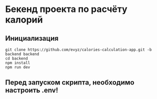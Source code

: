 # Бекенд проекта по расчёту калорий

## Инициализация

```
git clone https://github.com/evyz/calories-calculation-app.git -b backend backend
cd backend
npm install
npm run dev
```

## Перед запуском скрипта, необходимо настроить .env!
